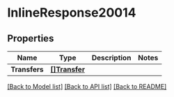 # InlineResponse20014

## Properties

Name | Type | Description | Notes
------------ | ------------- | ------------- | -------------
**Transfers** | [**[]Transfer**](transfer.md) |  | 

[[Back to Model list]](../README.md#documentation-for-models) [[Back to API list]](../README.md#documentation-for-api-endpoints) [[Back to README]](../README.md)


